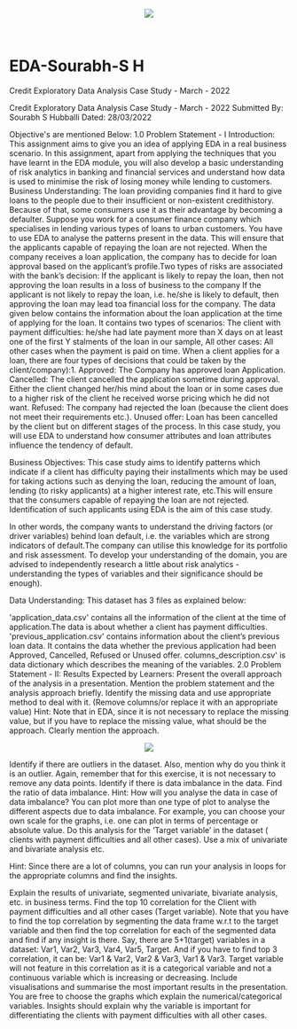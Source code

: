 <p align="center"><img src="https://media4.giphy.com/media/3oKIPEqDGUULpEU0aQ/giphy.gif?cid=790b7611a3b459d738fc174acb85d5f836f3c7ec92402336&rid=giphy.gif&ct=g"></p>
<br>

# EDA-Sourabh-S H

Credit Exploratory Data Analysis Case Study - March - 2022



Credit Exploratory Data Analysis Case Study - March - 2022
Submitted By: Sourabh S Hubballi
Dated: 28/03/2022

Objective's are mentioned Below:
1.0 Problem Statement - I
Introduction:
This assignment aims to give you an idea of applying EDA in a real business scenario. In this assignment, apart from applying the techniques that you have learnt in the EDA module, you will also develop a basic understanding of risk analytics in banking and financial services and understand how data is used to minimise the risk of losing money while lending to customers.
Business Understanding:
The loan providing companies find it hard to give loans to the people due to their insufficient or non-existent credithistory. Because of that, some consumers use it as their advantage by becoming a defaulter. Suppose you work for a consumer finance company which specialises in lending various types of loans to urban customers. You have to use EDA to analyse the patterns present in the data. This will ensure that the applicants capable of repaying the loan are not rejected.
When the company receives a loan application, the company has to decide for loan approval based on the applicant’s profile.Two types of risks are associated with the bank’s decision:
If the applicant is likely to repay the loan, then not approving the loan results in a loss of business to the company
If the applicant is not likely to repay the loan, i.e. he/she is likely to default, then approving the loan may lead toa financial loss for the company.
The data given below contains the information about the loan application at the time of applying for the loan. It contains two types of scenarios:
The client with payment difficulties: he/she had late payment more than X days on at least one of the first Y stalments of the loan in our sample,
All other cases: All other cases when the payment is paid on time.
When a client applies for a loan, there are four types of decisions that could be taken by the client/company):1.
Approved: The Company has approved loan Application.
Cancelled: The client cancelled the application sometime during approval. Either the client changed her/his mind about the loan or in some cases due to a higher risk of the client he received worse pricing which he did not want.
Refused: The company had rejected the loan (because the client does not meet their requirements etc.).
Unused offer: Loan has been cancelled by the client but on different stages of the process.
In this case study, you will use EDA to understand how consumer attributes and loan attributes influence the tendency of default.

Business Objectives:
This case study aims to identify patterns which indicate if a client has difficulty paying their installments which may be used for taking actions such as denying the loan, reducing the amount of loan, lending (to risky applicants) at a higher interest rate, etc.This will ensure that the consumers capable of repaying the loan are not rejected. Identification of such applicants using EDA is the aim of this case study.

In other words, the company wants to understand the driving factors (or driver variables) behind loan default, i.e. the variables which are strong indicators of default.The company can utilise this knowledge for its portfolio and risk assessment. To develop your understanding of the domain, you are advised to independently research a little about risk analytics - understanding the types of variables and their significance should be enough).

Data Understanding:
This dataset has 3 files as explained below:

'application_data.csv' contains all the information of the client at the time of application.The data is about whether a client has payment difficulties.
'previous_application.csv' contains information about the client’s previous loan data. It contains the data whether the previous application had been Approved, Cancelled, Refused or Unused offer.
columns_description.csv' is data dictionary which describes the meaning of the variables.
2.0 Problem Statement - II:
Results Expected by Learners:
Present the overall approach of the analysis in a presentation. Mention the problem statement and the analysis approach briefly.
Identify the missing data and use appropriate method to deal with it. (Remove columns/or replace it with an appropriate value)
Hint: Note that in EDA, since it is not necessary to replace the missing value, but if you have to replace the missing value, what should be the approach. Clearly mention the approach.

<p align="center"><img src="https://miro.medium.com/max/828/0*j8LjgYr1r1xPrJkr.gif"></p>


Identify if there are outliers in the dataset. Also, mention why do you think it is an outlier. Again, remember that for this exercise, it is not necessary to remove any data points.
Identify if there is data imbalance in the data. Find the ratio of data imbalance.
Hint: How will you analyse the data in case of data imbalance? You can plot more than one type of plot to analyse the different aspects due to data imbalance. For example, you can choose your own scale for the graphs, i.e. one can plot in terms of percentage or absolute value. Do this analysis for the ‘Target variable’ in the dataset ( clients with payment difficulties and all other cases). Use a mix of univariate and bivariate analysis etc.

Hint: Since there are a lot of columns, you can run your analysis in loops for the appropriate columns and find the insights.

Explain the results of univariate, segmented univariate, bivariate analysis, etc. in business terms.
Find the top 10 correlation for the Client with payment difficulties and all other cases (Target variable). Note that you have to find the top correlation by segmenting the data frame w.r.t to the target variable and then find the top correlation for each of the segmented data and find if any insight is there. Say, there are 5+1(target) variables in a dataset: Var1, Var2, Var3, Var4, Var5, Target. And if you have to find top 3 correlation, it can be: Var1 & Var2, Var2 & Var3, Var1 & Var3. Target variable will not feature in this correlation as it is a categorical variable and not a continuous variable which is increasing or decreasing.
Include visualisations and summarise the most important results in the presentation. You are free to choose the graphs which explain the numerical/categorical variables. Insights should explain why the variable is important for differentiating the clients with payment difficulties with all other cases.
